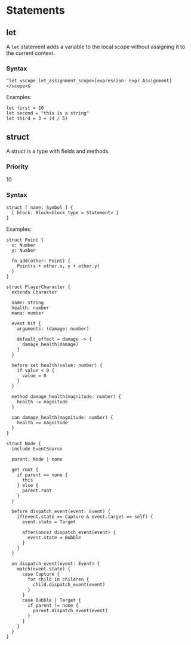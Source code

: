 # Statements

## let

A `let` statement adds a variable to the local scope without assigning it to the current context.

### Syntax

```
^let <scope let_assignment_scope>[expression: Expr.Assignment]</scope>$
```

Examples:

```
let first = 10
let second = "this is a string"
let third = 3 + (4 / 5)
```

## struct

A struct is a type with fields and methods.

### Priority

10

### Syntax

```
struct [ name: Symbol ] {
  [ block: Block<block_type = Statement> ]
}
```

Examples:

```
struct Point {
  x: Number
  y: Number

  fn add(other: Point) {
    Point(x + other.x, y + other.y)
  }
}

struct PlayerCharacter {
  extends Character

  name: string
  health: number
  mana: number

  event hit {
    arguments: (damage: number)

    default_effect = damage -> {
      damage_health(damage)
    }
  }

  before set health(value: number) {
    if value < 0 {
      value = 0
    }
  }

  method damage_health(magnitude: number) {
    health -= magnitude
  }

  can damage_health(magnitude: number) {
    health >= magnitude
  }
}

struct Node {
  include EventSource

  parent: Node | none

  get root {
    if parent == none {
      this
    } else {
      parent.root
    }
  }

  before dispatch_event(event: Event) {
    if(event.state == Capture & event.target == self) {
      event.state = Target

      after(once) dispatch_event(event) {
        event.state = Bubble
      }
    }
  }

  on dispatch_event(event: Event) {
    match(event.state) {
      case Capture {
        for child in children {
          child.dispatch_event(event)
        }
      }
      case Bubble | Target {
        if parent != none {
          parent.dispatch_event(event)
        }
      }
    }
  }
}
```
